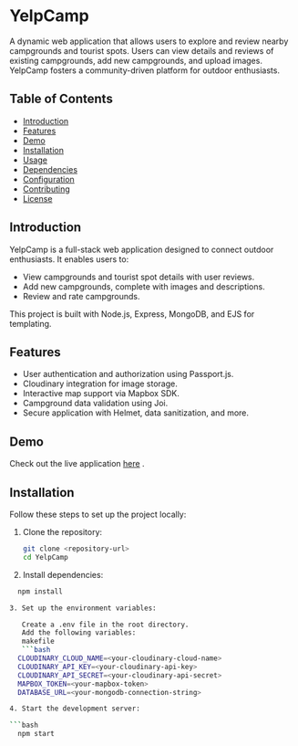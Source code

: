 # YelpCamp

A dynamic web application that allows users to explore and review nearby campgrounds and tourist spots. Users can view details and reviews of existing campgrounds, add new campgrounds, and upload images. YelpCamp fosters a community-driven platform for outdoor enthusiasts.

## Table of Contents
- [Introduction](#introduction)
- [Features](#features)
- [Demo](#demo)
- [Installation](#installation)
- [Usage](#usage)
- [Dependencies](#dependencies)
- [Configuration](#configuration)
- [Contributing](#contributing)
- [License](#license)

## Introduction
YelpCamp is a full-stack web application designed to connect outdoor enthusiasts. It enables users to:
- View campgrounds and tourist spot details with user reviews.
- Add new campgrounds, complete with images and descriptions.
- Review and rate campgrounds.

This project is built with Node.js, Express, MongoDB, and EJS for templating.

## Features
- User authentication and authorization using Passport.js.
- Cloudinary integration for image storage.
- Interactive map support via Mapbox SDK.
- Campground data validation using Joi.
- Secure application with Helmet, data sanitization, and more.

## Demo
Check out the live application [here]([[#](https://yelpcampindia.onrender.com/)]()) .

## Installation
Follow these steps to set up the project locally:

1. Clone the repository:
   ```bash
   git clone <repository-url>
   cd YelpCamp

2. Install dependencies:
```bash
  npm install

3. Set up the environment variables:

   Create a .env file in the root directory.
   Add the following variables:
   makefile
   ```bash
  CLOUDINARY_CLOUD_NAME=<your-cloudinary-cloud-name>
  CLOUDINARY_API_KEY=<your-cloudinary-api-key>
  CLOUDINARY_API_SECRET=<your-cloudinary-api-secret>
  MAPBOX_TOKEN=<your-mapbox-token>
  DATABASE_URL=<your-mongodb-connection-string>

4. Start the development server:

```bash
  npm start
